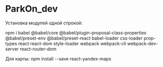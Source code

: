 # ParkOn_dev


Установка модулей одной строкой:


 npm i babel @babel/core @babel/plugin-proposal-class-properties @babel/preset-env @babel/preset-react babel-loader css-loader prop-types react react-dom style-loader webpack webpack-cli webpack-dev-server react-router-dom 

Для карты:
npm install --save react-yandex-maps